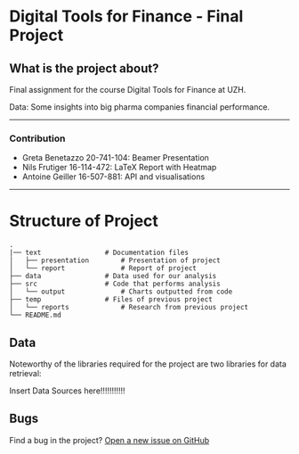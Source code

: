 # Digital Tools for Finance - Final Project

## What is the project about?

Final assignment for the course Digital Tools for Finance at UZH.

Data: Some insights into big pharma companies financial performance.

* * *
### Contribution
- Greta Benetazzo 20-741-104: Beamer Presentation
- Nils Frutiger 16-114-472: LaTeX Report with Heatmap
- Antoine Geiller 16-507-881: API and visualisations

* * *
# Structure of Project

    .
    |── text                # Documentation files
	│   ├── presentation        # Presentation of project
    │   └── report              # Report of project
    ├── data                # Data used for our analysis
    ├── src                 # Code that performs analysis
	│   └── output              # Charts outputted from code
	├── temp                # Files of previous project
    │   └── reports             # Research from previous project   
    └── README.md
	

## Data

Noteworthy of the libraries required for the project are two libraries for data retrieval:

Insert Data Sources here!!!!!!!!!!!


## Bugs

Find a bug in the project? [Open a new issue on GitHub](https://github.com/nlsfrtgr/DTFF-Final-Project/issues)
